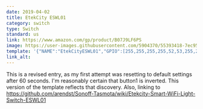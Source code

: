 ```yaml
---
date: 2019-04-02
title: EtekCity ESWL01
category: switch
type: Switch
standard: us
link: https://www.amazon.com/gp/product/B07J9LF6PS
image: https://user-images.githubusercontent.com/5904370/55393418-7ec95300-553d-11e9-86d9-e765e2abb80d.png
template: '{"NAME":"EtekCityESWL01","GPIO":[255,255,255,255,52,53,255,255,255,21,122,255,255],"FLAG":1,"BASE":18}' 
link_alt: 
---
```


This is a revised entry, as my first attempt was resetting to default settings after 60 seconds. I'm reasonably certain that button1 is inverted. This version of the template reflects that discovery. Also, linking to https://github.com/arendst/Sonoff-Tasmota/wiki/Etekcity-Smart-WiFi-Light-Switch-ESWL01




